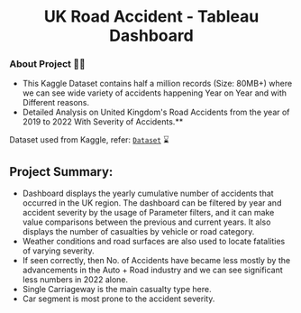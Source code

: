 <h1 align="center">UK Road Accident - Tableau Dashboard</h1>

### About Project 👨‍💻

- This Kaggle Dataset contains half a million records (Size: 80MB+) where we can see wide variety of accidents happening Year on Year and with Different reasons.
- Detailed Analysis on United Kingdom's Road Accidents from the year of 2019 to 2022 With Severity of Accidents.** 

Dataset used from Kaggle, refer: <code>[Dataset](https://github.com/betbalaji21/Tableau-Project/blob/main/accident%20data.zip)</code> :hourglass:

## Project Summary:
  
* Dashboard displays the yearly cumulative number of accidents that occurred in the UK region. The dashboard can be filtered by year and accident severity by the usage of Parameter filters, and it can make value comparisons between the previous and current years. It also displays the number of casualties by vehicle or road category.
* Weather conditions and road surfaces are also used to locate fatalities of varying severity.
* If seen correctly, then No. of Accidents have became less mostly by the advancements in the Auto + Road industry and we can see significant less numbers in 2022 alone.
* Single Carriageway is the main casualty type here.
* Car segment is most prone to the accident severity.
